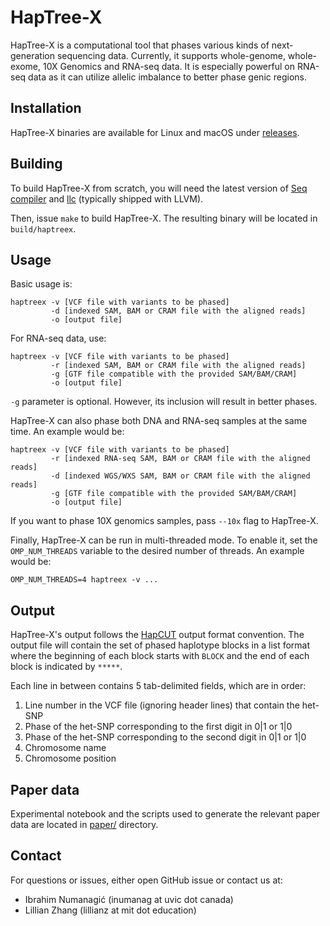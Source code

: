 # HapTree-X

HapTree-X is a computational tool that phases various kinds of next-generation sequencing data. 
Currently, it supports whole-genome, whole-exome, 10X Genomics and RNA-seq data. 
It is especially powerful on RNA-seq data as it can utilize allelic imbalance to better phase genic regions.

## Installation

HapTree-X binaries are available for Linux and macOS under [releases](https://github.com/0xTCG/haptreex/releases).

## Building

To build HapTree-X from scratch, you will need the latest version of [Seq compiler](https://seq-lang.org) and [llc](https://llvm.org/docs/CommandGuide/llc.html) (typically shipped with LLVM).

Then, issue `make` to build HapTree-X. The resulting binary will be located in `build/haptreex`.

## Usage

Basic usage is:
```
haptreex -v [VCF file with variants to be phased]
         -d [indexed SAM, BAM or CRAM file with the aligned reads]
         -o [output file]
```

For RNA-seq data, use:
```
haptreex -v [VCF file with variants to be phased]
         -r [indexed SAM, BAM or CRAM file with the aligned reads]
         -g [GTF file compatible with the provided SAM/BAM/CRAM]
         -o [output file]
```
`-g` parameter is optional. However, its inclusion will result in better phases.

HapTree-X can also phase both DNA and RNA-seq samples at the same time. An example would be:
```
haptreex -v [VCF file with variants to be phased]
         -r [indexed RNA-seq SAM, BAM or CRAM file with the aligned reads]
         -d [indexed WGS/WXS SAM, BAM or CRAM file with the aligned reads]
         -g [GTF file compatible with the provided SAM/BAM/CRAM]
         -o [output file]
```

If you want to phase 10X genomics samples, pass `--10x` flag to HapTree-X.

Finally, HapTree-X can be run in multi-threaded mode. To enable it, set the `OMP_NUM_THREADS` variable to the desired number of threads.
An example would be:
```
OMP_NUM_THREADS=4 haptreex -v ...
```

## Output

HapTree-X's output follows the [HapCUT](https://github.com/vibansal/HapCUT2) output format convention. The output file will contain the set of phased haplotype blocks in a list format where the beginning of each block starts with `BLOCK` and the end of each block is indicated by `*****`.

Each line in between contains 5 tab-delimited fields, which are in order:
1. Line number in the VCF file (ignoring header lines) that contain the het-SNP
2. Phase of the het-SNP corresponding to the first digit in 0|1 or 1|0
3. Phase of the het-SNP corresponding to the second digit in 0|1 or 1|0
4. Chromosome name
5. Chromosome position 

## Paper data

Experimental notebook and the scripts used to generate the relevant paper data are located in [paper/](paper) directory.

## Contact

For questions or issues, either open GitHub issue or contact us at:

- Ibrahim Numanagić (inumanag at uvic dot canada)
- Lillian Zhang (lillianz at mit dot education)

